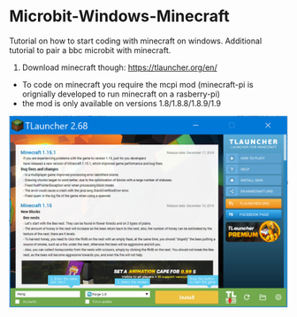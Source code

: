 # Microbit-Windows-Minecraft
Tutorial on how to start coding with minecraft on windows. Additional tutorial to pair a bbc microbit with minecraft.

1) Download minecraft though: https://tlauncher.org/en/

- To code on minecraft you require the mcpi mod (minecraft-pi is orignially developed to run minecraft on a rasberry-pi) 
- the mod is only available on versions 1.8/1.8.8/1.8.9/1.9 

![GitHub Logo](/images/tlauncher.png)
